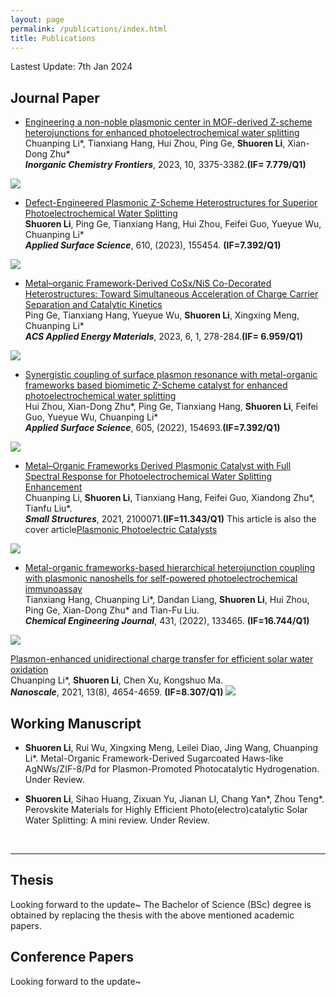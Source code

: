 ```yaml
---
layout: page
permalink: /publications/index.html
title: Publications
---
```


Lastest Update: 7th Jan 2024

## Journal Paper

- [Engineering a non-noble plasmonic center in MOF-derived Z-scheme heterojunctions for enhanced photoelectrochemical water splitting](https://pubs.rsc.org/en/content/articlelanding/2023/QI/D3QI00472D)<br> Chuanping Li*, Tianxiang Hang, Hui Zhou, Ping Ge, **Shuoren Li**, Xian-Dong Zhu*<br>_**Inorganic Chemistry Frontiers**_, 2023, 10, 3375-3382.**(IF= 7.779/Q1)**
<img src="/images/paper1.gif">

- [Defect-Engineered Plasmonic Z-Scheme Heterostructures for Superior Photoelectrochemical Water Splitting](https://www.sciencedirect.com/science/article/pii/S0169433222029828)<br> **Shuoren Li**, Ping Ge, Tianxiang Hang, Hui Zhou, Feifei Guo, Yueyue Wu, Chuanping Li*<br>_**Applied Surface Science**_, 610, (2023), 155454. **(IF=7.392/Q1)**
<img src="/images/paper2.jpg">

- [Metal–organic Framework-Derived CoSx/NiS Co-Decorated Heterostructures: Toward Simultaneous Acceleration of Charge Carrier Separation and Catalytic Kinetics](https://pubs.acs.org/doi/full/10.1021/acsaem.2c02906)<br> Ping Ge, Tianxiang Hang, Yueyue Wu, **Shuoren Li**, Xingxing Meng, Chuanping Li*<br>_**ACS Applied Energy Materials**_, 2023, 6, 1, 278-284.**(IF= 6.959/Q1)**
<img src="/images/paper3.jpeg">

- [Synergistic coupling of surface plasmon resonance with metal-organic frameworks based biomimetic Z-Scheme catalyst for enhanced photoelectrochemical water splitting](https://www.sciencedirect.com/science/article/pii/S0169433222022231)<br> Hui Zhou, Xian-Dong Zhu*, Ping Ge, Tianxiang Hang, **Shuoren Li**, Feifei Guo, Yueyue Wu, Chuanping Li*<br>_**Applied Surface Science**_, 605, (2022), 154693.**(IF=7.392/Q1)**
<img src="/images/paper4.jpg">

- [Metal–Organic Frameworks Derived Plasmonic Catalyst with Full Spectral Response for Photoelectrochemical Water Splitting Enhancement](https://onlinelibrary.wiley.com/doi/abs/10.1002/sstr.202100071)<br> Chuanping Li, **Shuoren Li**, Tianxiang Hang, Feifei Guo, Xiandong Zhu*, Tianfu Liu*.<br>_**Small Structures**_, 2021, 2100071.**(IF=11.343/Q1)**
This article is also the cover article[Plasmonic Photoelectric Catalysts](https://onlinelibrary.wiley.com/doi/10.1002/sstr.202270020?af=R)
<img src="/images/paper5.png">

- [Metal-organic frameworks-based hierarchical heterojunction coupling with plasmonic nanoshells for self-powered photoelectrochemical immunoassay](https://www.sciencedirect.com/science/article/pii/S1385894721050397)<br> Tianxiang Hang, Chuanping Li*, Dandan Liang, **Shuoren Li**, Hui Zhou, Ping Ge, Xian-Dong Zhu* and Tian-Fu Liu.<br>_**Chemical Engineering Journal**_, 431, (2022), 133465. **(IF=16.744/Q1)**
<img src="/images/paper6.jpg">

[Plasmon-enhanced unidirectional charge transfer for efficient solar water oxidation](https://pubs.rsc.org/en/content/articlelanding/2021/NR/D1NR00324K)<br> Chuanping Li*, **Shuoren Li**, Chen Xu, Kongshuo Ma.<br>_**Nanoscale**_, 2021, 13(8), 4654-4659. **(IF=8.307/Q1)**
<img src="/images/paper7.gif">
  <br>

## Working Manuscript

- **Shuoren Li**, Rui Wu, Xingxing Meng, Leilei Diao, Jing Wang, Chuanping Li*. Metal-Organic Framework-Derived Sugarcoated Haws-like AgNWs/ZIF-8/Pd for Plasmon-Promoted Photocatalytic Hydrogenation. Under Review.<br>

- **Shuoren Li**, Sihao Huang, Zixuan Yu, Jianan LI, Chang Yan*, Zhou Teng*. Perovskite Materials for Highly Efficient Photo(electro)catalytic Solar Water Splitting: A mini review. Under Review.

  <br>

---

## Thesis

Looking forward to the update~
The Bachelor of Science (BSc) degree is obtained by replacing the thesis with the above mentioned academic papers.

## Conference Papers

Looking forward to the update~
  <br>
